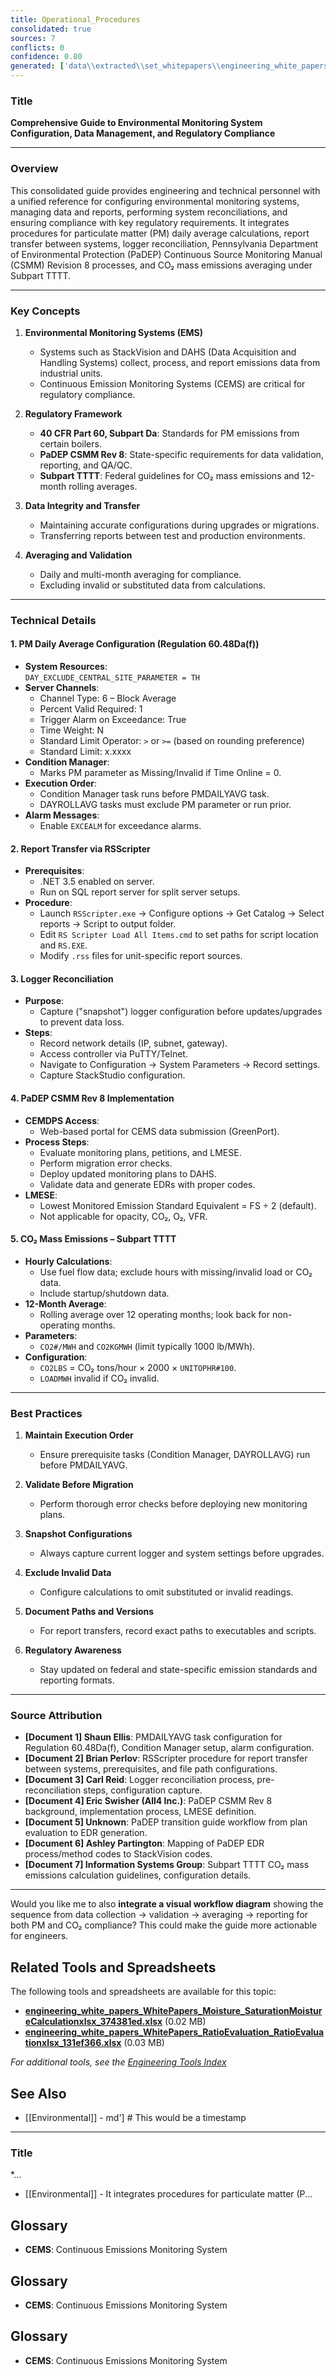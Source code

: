 ```yaml
---
title: Operational_Procedures
consolidated: true
sources: 7
conflicts: 0
confidence: 0.80
generated: ['data\\extracted\\set_whitepapers\\engineering_white_papers_WhitePapers_Calculations_ConfigurePMDAILYAVGProcessNowTaskforRegulation6048Dafdocx_3992f4be.md', 'data\\extracted\\set_whitepapers\\engineering_white_papers_WhitePapers_CopyReportsrsscripter_RSScripterProceduredocx_b431424a.md', 'data\\extracted\\set_whitepapers\\engineering_white_papers_WhitePapers_LoggerReconciliation_ProcessforEngineeringLoggerReconciliationsMay2019docx_9734c828.md', 'data\\extracted\\set_whitepapers\\engineering_white_papers_WhitePapers_PADEPRev8_ExternalDOC-csmm_8_implementation___lesson_learned_standardspdf_2143f765.md', 'data\\extracted\\set_whitepapers\\engineering_white_papers_WhitePapers_PADEPRev8_PaDEPProcessGuidexlsx_e36a4dcc.md', 'data\\extracted\\set_whitepapers\\engineering_white_papers_WhitePapers_PADEPRev8_ProcessCodesforPaDEPEDRmaptoReasonCodesinStackVisionasdodocx_117b25f1.md', 'data\\extracted\\set_whitepapers\\engineering_white_papers_WhitePapers_Regulations_SubpartTTTT-CO2MassEmissions12MonthAverageGuidelinesRev11-01-21pdf_91bcb2f5.md']  # This would be a timestamp
---
```


### Title
**Comprehensive Guide to Environmental Monitoring System Configuration, Data Management, and Regulatory Compliance**

---

### Overview
This consolidated guide provides engineering and technical personnel with a unified reference for configuring environmental monitoring systems, managing data and reports, performing system reconciliations, and ensuring compliance with key regulatory requirements. It integrates procedures for particulate matter (PM) daily average calculations, report transfer between systems, logger reconciliation, Pennsylvania Department of Environmental Protection (PaDEP) Continuous Source Monitoring Manual (CSMM) Revision 8 processes, and CO₂ mass emissions averaging under Subpart TTTT.

---

### Key Concepts

1. **Environmental Monitoring Systems (EMS)**
   - Systems such as StackVision and DAHS (Data Acquisition and Handling Systems) collect, process, and report emissions data from industrial units.
   - Continuous Emission Monitoring Systems (CEMS) are critical for regulatory compliance.

2. **Regulatory Framework**
   - **40 CFR Part 60, Subpart Da**: Standards for PM emissions from certain boilers.
   - **PaDEP CSMM Rev 8**: State-specific requirements for data validation, reporting, and QA/QC.
   - **Subpart TTTT**: Federal guidelines for CO₂ mass emissions and 12-month rolling averages.

3. **Data Integrity and Transfer**
   - Maintaining accurate configurations during upgrades or migrations.
   - Transferring reports between test and production environments.

4. **Averaging and Validation**
   - Daily and multi-month averaging for compliance.
   - Excluding invalid or substituted data from calculations.

---

### Technical Details

#### 1. PM Daily Average Configuration (Regulation 60.48Da(f))
- **System Resources**:  
  `DAY_EXCLUDE_CENTRAL_SITE_PARAMETER = TH`
- **Server Channels**:  
  - Channel Type: 6 – Block Average  
  - Percent Valid Required: 1  
  - Trigger Alarm on Exceedance: True  
  - Time Weight: N  
  - Standard Limit Operator: `>` or `>=` (based on rounding preference)  
  - Standard Limit: x.xxxx
- **Condition Manager**:  
  - Marks PM parameter as Missing/Invalid if Time Online = 0.
- **Execution Order**:  
  - Condition Manager task runs before PMDAILYAVG task.  
  - DAYROLLAVG tasks must exclude PM parameter or run prior.
- **Alarm Messages**:  
  - Enable `EXCEALM` for exceedance alarms.

#### 2. Report Transfer via RSScripter
- **Prerequisites**:  
  - .NET 3.5 enabled on server.  
  - Run on SQL report server for split server setups.
- **Procedure**:  
  - Launch `RSScripter.exe` → Configure options → Get Catalog → Select reports → Script to output folder.  
  - Edit `RS Scripter Load All Items.cmd` to set paths for script location and `RS.EXE`.  
  - Modify `.rss` files for unit-specific report sources.

#### 3. Logger Reconciliation
- **Purpose**:  
  - Capture ("snapshot") logger configuration before updates/upgrades to prevent data loss.
- **Steps**:  
  - Record network details (IP, subnet, gateway).  
  - Access controller via PuTTY/Telnet.  
  - Navigate to Configuration → System Parameters → Record settings.  
  - Capture StackStudio configuration.

#### 4. PaDEP CSMM Rev 8 Implementation
- **CEMDPS Access**:  
  - Web-based portal for CEMS data submission (GreenPort).
- **Process Steps**:  
  - Evaluate monitoring plans, petitions, and LMESE.  
  - Perform migration error checks.  
  - Deploy updated monitoring plans to DAHS.  
  - Validate data and generate EDRs with proper codes.
- **LMESE**:  
  - Lowest Monitored Emission Standard Equivalent = FS ÷ 2 (default).  
  - Not applicable for opacity, CO₂, O₂, VFR.

#### 5. CO₂ Mass Emissions – Subpart TTTT
- **Hourly Calculations**:  
  - Use fuel flow data; exclude hours with missing/invalid load or CO₂ data.  
  - Include startup/shutdown data.
- **12-Month Average**:  
  - Rolling average over 12 operating months; look back for non-operating months.
- **Parameters**:  
  - `CO2#/MWH` and `CO2KGMWH` (limit typically 1000 lb/MWh).
- **Configuration**:  
  - `CO2LBS` = CO₂ tons/hour × 2000 × `UNITOPHR#100`.  
  - `LOADMWH` invalid if CO₂ invalid.

---

### Best Practices

1. **Maintain Execution Order**  
   - Ensure prerequisite tasks (Condition Manager, DAYROLLAVG) run before PMDAILYAVG.

2. **Validate Before Migration**  
   - Perform thorough error checks before deploying new monitoring plans.

3. **Snapshot Configurations**  
   - Always capture current logger and system settings before upgrades.

4. **Exclude Invalid Data**  
   - Configure calculations to omit substituted or invalid readings.

5. **Document Paths and Versions**  
   - For report transfers, record exact paths to executables and scripts.

6. **Regulatory Awareness**  
   - Stay updated on federal and state-specific emission standards and reporting formats.

---

### Source Attribution

- **[Document 1] Shaun Ellis**: PMDAILYAVG task configuration for Regulation 60.48Da(f), Condition Manager setup, alarm configuration.
- **[Document 2] Brian Perlov**: RSScripter procedure for report transfer between systems, prerequisites, and file path configurations.
- **[Document 3] Carl Reid**: Logger reconciliation process, pre-reconciliation steps, configuration capture.
- **[Document 4] Eric Swisher (All4 Inc.)**: PaDEP CSMM Rev 8 background, implementation process, LMESE definition.
- **[Document 5] Unknown**: PaDEP transition guide workflow from plan evaluation to EDR generation.
- **[Document 6] Ashley Partington**: Mapping of PaDEP EDR process/method codes to StackVision codes.
- **[Document 7] Information Systems Group**: Subpart TTTT CO₂ mass emissions calculation guidelines, configuration details.

---

Would you like me to also **integrate a visual workflow diagram** showing the sequence from data collection → validation → averaging → reporting for both PM and CO₂ compliance? This could make the guide more actionable for engineers.

## Related Tools and Spreadsheets

The following tools and spreadsheets are available for this topic:

- **[engineering_white_papers_WhitePapers_Moisture_SaturationMoistureCalculationxlsx_374381ed.xlsx](../tools/engineering_white_papers_WhitePapers_Moisture_SaturationMoistureCalculationxlsx_374381ed.xlsx)** (0.02 MB)
- **[engineering_white_papers_WhitePapers_RatioEvaluation_RatioEvaluationxlsx_131ef366.xlsx](../tools/engineering_white_papers_WhitePapers_RatioEvaluation_RatioEvaluationxlsx_131ef366.xlsx)** (0.03 MB)

*For additional tools, see the [Engineering Tools Index](../tools/README.md)*

## See Also

- [[Environmental]] - md']  # This would be a timestamp
---

### Title
*...
- [[Environmental]] - It integrates procedures for particulate matter (P...


## Glossary

- **CEMS**: Continuous Emissions Monitoring System


## Glossary

- **CEMS**: Continuous Emissions Monitoring System


## Glossary

- **CEMS**: Continuous Emissions Monitoring System
